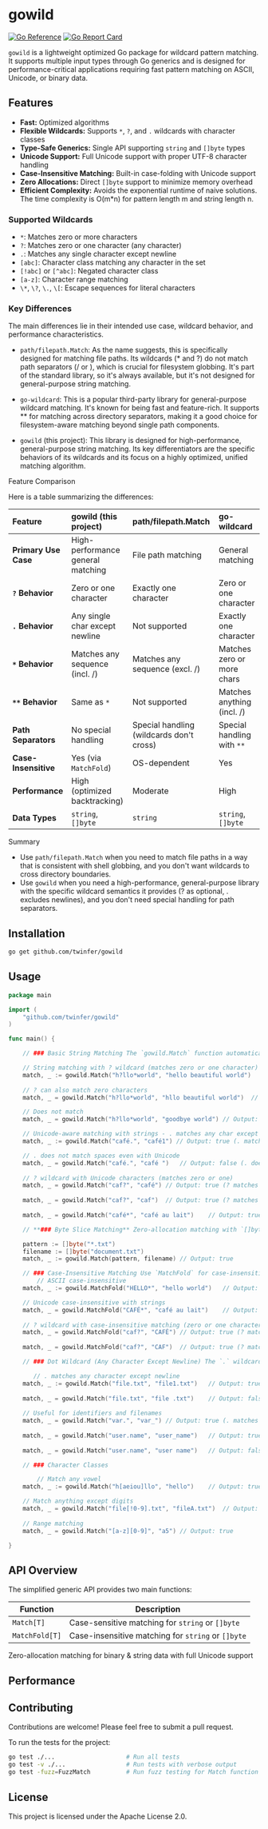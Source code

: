 # gowild

[![Go Reference](https://pkg.go.dev/badge/github.com/twinfer/gowild.svg)](https://pkg.go.dev/github.com/twinfer/gowild)
[![Go Report Card](https://goreportcard.com/badge/github.com/twinfer/gowild)](https://goreportcard.com/report/github.com/twinfer/gowild)

`gowild` is a lightweight optimized Go package for wildcard pattern matching. It supports multiple input types through Go generics and is designed for performance-critical applications requiring fast pattern matching on ASCII, Unicode, or binary data.

## Features

- **Fast:** Optimized algorithms 
- **Flexible Wildcards:** Supports `*`, `?`, and `.` wildcards with character classes
- **Type-Safe Generics:** Single API supporting `string` and `[]byte` types
- **Unicode Support:** Full Unicode support with proper UTF-8 character handling
- **Case-Insensitive Matching:** Built-in case-folding with Unicode support
- **Zero Allocations:** Direct `[]byte` support to minimize memory overhead
- **Efficient Complexity:** Avoids the exponential runtime of naive solutions. The time complexity is O(m*n) for pattern length m and string length n.

### Supported Wildcards

- `*`: Matches zero or more characters
- `?`: Matches zero or one character (any character)
- `.`: Matches any single character except newline
- `[abc]`: Character class matching any character in the set
- `[!abc]` or `[^abc]`: Negated character class
- `[a-z]`: Character range matching
- `\*`, `\?`, `\.`, `\[`: Escape sequences for literal characters


### Key Differences

  The main differences lie in their intended use case, wildcard behavior, and performance characteristics.

   * `path/filepath.Match`: As the name suggests, this is specifically designed for matching file paths. Its wildcards (* and ?) do not match path separators (/ or \), which is crucial for filesystem
     globbing. It's part of the standard library, so it's always available, but it's not designed for general-purpose string matching.

   * `go-wildcard`: This is a popular third-party library for general-purpose wildcard matching. It's known for being fast and feature-rich. It supports ** for matching across directory separators,
     making it a good choice for filesystem-aware matching beyond single path components.

   * `gowild` (this project): This library is designed for high-performance, general-purpose string matching. Its key differentiators are the specific behaviors of its wildcards and its focus on
     a highly optimized, unified matching algorithm.

  Feature Comparison

  Here is a table summarizing the differences:

  | Feature | gowild (this project) | path/filepath.Match | go-wildcard |
  | :--- | :--- | :--- | :--- |
  | **Primary Use Case** | High-performance general matching | File path matching | General matching |
  | **`?` Behavior** | Zero or one character | Exactly one character | Zero or one character |
  | **`.` Behavior** | Any single char except newline | Not supported | Exactly one character |
  | **`*` Behavior** | Matches any sequence (incl. /) | Matches any sequence (excl. /) | Matches zero or more chars |
  | **`**` Behavior** | Same as `*` | Not supported | Matches anything (incl. /) |
  | **Path Separators** | No special handling | Special handling (wildcards don't cross) | Special handling with `**` |
  | **Case-Insensitive** | Yes (via `MatchFold`) | OS-dependent | Yes |
  | **Performance** | High (optimized backtracking) | Moderate | High |
  | **Data Types** | `string`, `[]byte` | `string` | `string`, `[]byte` |

  Summary

   * Use `path/filepath.Match` when you need to match file paths in a way that is consistent with shell globbing, and you don't want wildcards to cross directory boundaries.
   * Use `gowild` when you need a high-performance, general-purpose library with the specific wildcard semantics it provides (? as optional, . excludes newlines), and you don't need special handling
     for path separators.


## Installation

```sh
go get github.com/twinfer/gowild
```

## Usage



```go
package main

import (
    "github.com/twinfer/gowild"
)

func main() {

    // ### Basic String Matching The `gowild.Match` function automatically optimizes based on input type:

    // String matching with ? wildcard (matches zero or one character)
    match, _ := gowild.Match("h?llo*world", "hello beautiful world")    // Output: true (? matches 'e')
    
    // ? can also match zero characters
    match, _ = gowild.Match("h?llo*world", "hllo beautiful world")  // Output: true (? matches zero characters)

    // Does not match
    match, _ = gowild.Match("h?llo*world", "goodbye world") // Output: false

    // Unicode-aware matching with strings - . matches any char except newline
    match, _ := gowild.Match("café.", "café1") // Output: true (. matches '1')

    // . does not match spaces even with Unicode
    match, _ = gowild.Match("café.", "café ")   // Output: false (. does not match space)
    
    // ? wildcard with Unicode characters (matches zero or one)
    match, _ = gowild.Match("caf?", "café") // Output: true (? matches 'é')
    
    match, _ = gowild.Match("caf?", "caf")  // Output: true (? matches zero characters)
    
    match, _ = gowild.Match("café*", "café au lait")    // Output: true (* matches ' au lait')

    // **### Byte Slice Matching** Zero-allocation matching with `[]byte`:

    pattern := []byte("*.txt")
    filename := []byte("document.txt")
    match, _ := gowild.Match(pattern, filename) // Output: true

    // ### Case-Insensitive Matching Use `MatchFold` for case-insensitive matching:
        // ASCII case-insensitive
    match, _ := gowild.MatchFold("HELLO*", "hello world")   // Output: true

    // Unicode case-insensitive with strings
    match, _ = gowild.MatchFold("CAFÉ*", "café au lait")    // Output: true
    
    // ? wildcard with case-insensitive matching (zero or one character)
    match, _ = gowild.MatchFold("caf?", "CAFÉ") // Output: true (? matches 'É')
    
    match, _ = gowild.MatchFold("caf?", "CAF")  // Output: true (? matches zero characters)

    // ### Dot Wildcard (Any Character Except Newline) The `.` wildcard is useful for matching any character while avoiding newlines:

       // . matches any character except newline
    match, _ := gowild.Match("file.txt", "file1.txt")   // Output: true (. matches '1')
    
    match, _ = gowild.Match("file.txt", "file .txt")    // Output: false (. does not match space)
    
    // Useful for identifiers and filenames
    match, _ = gowild.Match("var.", "var_") // Output: true (. matches '_')
    
    match, _ = gowild.Match("user.name", "user_name")   // Output: true (. matches '_')
    
    match, _ = gowild.Match("user.name", "user name")   // Output: false (. does not match space)

    // ### Character Classes

        // Match any vowel
    match, _ := gowild.Match("h[aeiou]llo", "hello")    // Output: true

    // Match anything except digits
    match, _ = gowild.Match("file[!0-9].txt", "fileA.txt")  // Output: true
    
    // Range matching
    match, _ = gowild.Match("[a-z][0-9]", "a5") // Output: true

}
```

## API Overview

The simplified generic API provides two main functions:

| Function       | Description                                             |
|----------------|---------------------------------------------------------|
| `Match[T]`     | Case-sensitive matching for `string` or `[]byte`        |
| `MatchFold[T]` | Case-insensitive matching for `string` or `[]byte`      |

Zero-allocation matching for binary & string data with full Unicode support


## Performance



## Contributing

Contributions are welcome! Please feel free to submit a pull request.

To run the tests for the project:
```sh
go test ./...                    # Run all tests
go test -v ./...                 # Run tests with verbose output  
go test -fuzz=FuzzMatch          # Run fuzz testing for Match function
```

## License

This project is licensed under the Apache License 2.0.